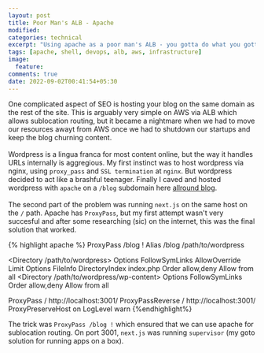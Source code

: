 ```yaml
---
layout: post
title: Poor Man's ALB - Apache
modified:
categories: technical
excerpt: "Using apache as a poor man's ALB - you gotta do what you gotta do"
tags: [apache, shell, devops, alb, aws, infrastructure]
image:
  feature:
comments: true
date: 2022-09-02T00:41:54+05:30
---
```


One complicated aspect of SEO is hosting your blog on the same domain as the rest of the site. This is arguably very
simple on AWS via ALB which allows sublocation routing, but it became a nightmare when we had to move our resources
awayt from AWS once we had to shutdown our startups and keep the blog churning content.<br/><br/>
Wordpress is a lingua franca for most content online, but the way it handles URLs internally is aggregious. My first
instinct was to host wordpress via nginx, using `proxy_pass` and `SSL termination` at `nginx`. But wordpress decided to
act like a brashful teenager. Finally I caved and hosted wordpress with `apache` on a `/blog` subdomain here [allround
blog](https://allround.club/blog).<br/><br/>
The second part of the problem was running `next.js` on the same host on the `/` path. Apache has `ProxyPass`, but my
first attempt wasn't very succesful and after some researching (sic) on the internet, this was the final solution that
worked.

{% highlight apache %}
ProxyPass /blog !
Alias /blog /path/to/wordpress

<Directory /path/to/wordpress>
    Options FollowSymLinks
    AllowOverride Limit Options FileInfo
    DirectoryIndex index.php
    Order allow,deny
    Allow from all
</Directory>
<Directory /path/to/wordpress/wp-content>
    Options FollowSymLinks
    Order allow,deny
    Allow from all
</Directory>

ProxyPass 		/ http://localhost:3001/
ProxyPassReverse 	/ http://localhost:3001/
ProxyPreserveHost on
LogLevel warn
{%endhighlight%}

The trick was `ProxyPass /blog !` which ensured that we can use apache for sublocation routing. On port 3001, `next.js`
was running `supervisor` (my goto solution for running apps on a box).
